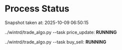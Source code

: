 # Process Status

Snapshot taken at: 2025-10-09 06:50:15

../wintrd/trade_algo.py --task price_update: **RUNNING**

../wintrd/trade_algo.py --task buy_sell: **RUNNING**

